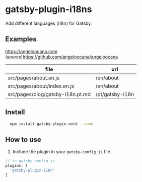 # gatsby-plugin-i18ns
Add different languages (i18n) for Gatsby.



## Examples

https://angeloocana.com (source)https://github.com/angeloocana/angeloocana

file | url
-- | --
src/pages/about.en.js | /en/about
src/pages/about/index.en.js | /en/about
src/pages/blog/gatsby-i18n.pt.md | /pt/gatsby-i18n

## Install
```bash
  npm install gatsby-plugin-antd --save
```

## How to use
1. Include the plugin in your `gatsby-config.js` file.

```javascript
// in gatsby-config.js
plugins: [
  'gatsby-plugin-i18n'
]
```
